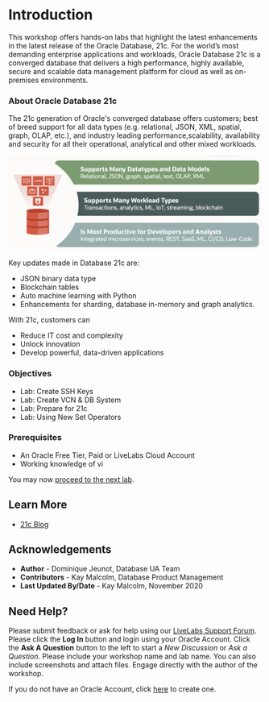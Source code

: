 # Introduction

This workshop offers hands-on labs that highlight the latest enhancements in the latest release of the Oracle Database, 21c.  For the world’s most demanding enterprise applications and workloads, Oracle Database 21c is a converged database that delivers a high performance, highly available, secure and scalable data management platform for cloud as well as on-premises environments.

### About Oracle Database 21c
The 21c generation of Oracle's converged database offers customers; best of breed support for all data types (e.g. relational, JSON, XML, spatial, graph, OLAP, etc.), and industry leading performance,scalability, availability and security for all their operational, analytical and other mixed workloads.

 ![Oracle DB 21c Advantages](images/21c-support.png "Oracle DB 21c Advantages")

Key updates made in Database 21c are:
* JSON binary data type
* Blockchain tables
* Auto machine learning with Python 
* Enhancements for sharding, database in-memory and graph analytics.

With 21c, customers can
* Reduce IT cost and complexity 
* Unlock innovation
* Develop powerful, data-driven applications

### Objectives

* Lab:  Create SSH Keys
* Lab:  Create VCN & DB System
* Lab:  Prepare for 21c
* Lab:  Using New Set Operators

### Prerequisites

* An Oracle Free Tier, Paid or LiveLabs Cloud Account
* Working knowledge of vi

You may now [proceed to the next lab](#next).

## Learn More

* [21c Blog](http://docs.oracle.com)

## Acknowledgements
* **Author** - Dominique Jeunot, Database UA Team
* **Contributors** - Kay Malcolm, Database Product Management
* **Last Updated By/Date** - Kay Malcolm, November 2020

## Need Help?
Please submit feedback or ask for help using our [LiveLabs Support Forum](https://community.oracle.com/tech/developers/categories/livelabsdiscussions). Please click the **Log In** button and login using your Oracle Account. Click the **Ask A Question** button to the left to start a *New Discussion* or *Ask a Question*.  Please include your workshop name and lab name.  You can also include screenshots and attach files.  Engage directly with the author of the workshop.

If you do not have an Oracle Account, click [here](https://profile.oracle.com/myprofile/account/create-account.jspx) to create one.
